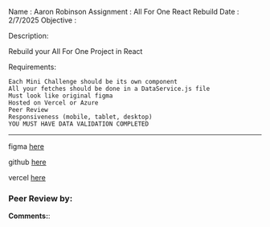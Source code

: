 Name : Aaron Robinson
Assignment : All For One React Rebuild
Date : 2/7/2025
Objective :

Description:

Rebuild your All For One Project in React


Requirements:

    Each Mini Challenge should be its own component
    All your fetches should be done in a DataService.js file
    Must look like original figma
    Hosted on Vercel or Azure
    Peer Review
    Responsiveness (mobile, tablet, desktop)
    YOU MUST HAVE DATA VALIDATION COMPLETED



---

figma [here](https://www.figma.com/design/829OC6BQoJfNy4f3pcx2Hv/AllForOne?node-id=0-1&t=4ZO2cFmUsXQHwJqf-1)

github [here](https://github.com/wraithio/all-for-one-reactaar)

vercel [here](https://a-robinson-p5-poke-api.vercel.app/)

### Peer Review by:
**Comments:**:  
